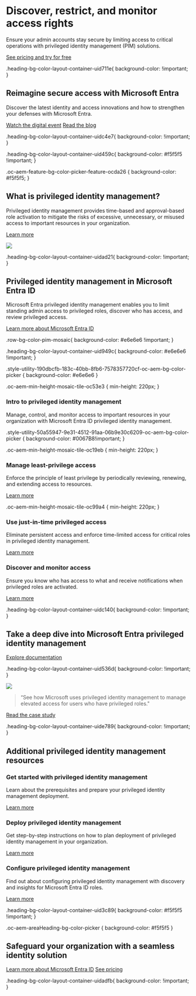 # Discover, restrict, and monitor access rights

Ensure your admin accounts stay secure by limiting access to critical operations with privileged identity management (PIM) solutions.

[See pricing and try for free](https://www.microsoft.com/en-us/security/business/microsoft-entra-pricing)

.heading-bg-color-layout-container-uid711e{ background-color: !important; }

## Reimagine secure access with Microsoft Entra

Discover the latest identity and access innovations and how to strengthen your defenses with Microsoft Entra.

[Watch the digital event](https://go.microsoft.com/fwlink/?linkid=2236881&clcid=0x409&culture=en-us&country=us) [Read the blog](https://go.microsoft.com/fwlink/?linkid=2237754&clcid=0x409&culture=en-us&country=us)

.heading-bg-color-layout-container-uidc4e7{ background-color: !important; }

.heading-bg-color-layout-container-uid459c{ background-color: #f5f5f5 !important; }

.oc-aem-feature-bg-color-picker-feature-ocda26 { background-color: #f5f5f5; }

## What is privileged identity management?

Privileged identity management provides time-based and approval-based role activation to mitigate the risks of excessive, unnecessary, or misused access to important resources in your organization.

[Learn more](https://go.microsoft.com/fwlink/?linkid=2270626&clcid=0x409&culture=en-us&country=us)

![](https://cdn-dynmedia-1.microsoft.com/is/image/microsoftcorp/Blade003_Feature_1500x844_1x?resMode=sharp2&op_usm=1.5,0.65,15,0&wid=750&qlt=100&fit=constrain)

.heading-bg-color-layout-container-uidad21{ background-color: !important; }

## Privileged identity management in Microsoft Entra ID

Microsoft Entra privileged identity management enables you to limit standing admin access to privileged roles, discover who has access, and review privileged access.

[Learn more about Microsoft Entra ID](https://www.microsoft.com/en-us/security/business/identity-access/microsoft-entra-id)

.row-bg-color-pim-mosaic{ background-color: #e6e6e6 !important; }

.heading-bg-color-layout-container-uid949c{ background-color: #e6e6e6 !important; }

.style-utility-190dbcfb-183c-40bb-8fb6-7578357720cf-oc-aem-bg-color-picker { background-color: #e6e6e6 }

.oc-aem-min-height-mosaic-tile-oc53e3 { min-height: 220px; }

### Intro to privileged identity management

Manage, control, and monitor access to important resources in your organization with Microsoft Entra ID privileged identity management.

.style-utility-50a55947-9e31-4512-91aa-06b9e30c6209-oc-aem-bg-color-picker { background-color: #0067B8!important; }

.oc-aem-min-height-mosaic-tile-oc19eb { min-height: 220px; }

### Manage least-privilege access

Enforce the principle of least privilege by periodically reviewing, renewing, and extending access to resources.

[Learn more](https://go.microsoft.com/fwlink/?linkid=2154549&clcid=0x409&culture=en-us&country=us)

.oc-aem-min-height-mosaic-tile-oc99a4 { min-height: 220px; }

### Use just-in-time privileged access

Eliminate persistent access and enforce time-limited access for critical roles in privileged identity management.

[Learn more](https://go.microsoft.com/fwlink/?linkid=2154442&clcid=0x409&culture=en-us&country=us)

### Discover and monitor access

Ensure you know who has access to what and receive notifications when privileged roles are activated.

[Learn more](https://go.microsoft.com/fwlink/?linkid=2154550&clcid=0x409&culture=en-us&country=us)

.heading-bg-color-layout-container-uidc140{ background-color: !important; }

## Take a deep dive into Microsoft Entra privileged identity management

[Explore documentation](https://go.microsoft.com/fwlink/?linkid=2155030&clcid=0x409&culture=en-us&country=us)

.heading-bg-color-layout-container-uid536d{ background-color: !important; }

![](https://cdn-dynmedia-1.microsoft.com/is/image/microsoftcorp/Icon_Microsoft_273x70_RWwOVy?resMode=sharp2&op_usm=1.5,0.65,15,0&wid=225&qlt=100&fmt=png-alpha&fit=constrain)

> “See how Microsoft uses privileged identity management to manage elevated access for users who have privileged roles."

[Read the case study](https://go.microsoft.com/fwlink/?linkid=2270196&clcid=0x409&culture=en-us&country=us)

.heading-bg-color-layout-container-uide789{ background-color: !important; }

## Additional privileged identity management resources

### Get started with privileged identity management

Learn about the prerequisites and prepare your privileged identity management deployment.

[Learn more](https://go.microsoft.com/fwlink/?linkid=2154554&clcid=0x409&culture=en-us&country=us)

### Deploy privileged identity management

Get step-by-step instructions on how to plan deployment of privileged identity management in your organization.

[Learn more](https://go.microsoft.com/fwlink/?linkid=2154443&clcid=0x409&culture=en-us&country=us)

### Configure privileged identity management

Find out about configuring privileged identity management with discovery and insights for Microsoft Entra ID roles.

[Learn more](https://go.microsoft.com/fwlink/?linkid=2154555&clcid=0x409&culture=en-us&country=us)

.heading-bg-color-layout-container-uid3c89{ background-color: #f5f5f5 !important; }

.oc-aem-areaHeading-bg-color-picker { background-color: #f5f5f5 }

## Safeguard your organization with a seamless identity solution

[Learn more about Microsoft Entra ID](https://www.microsoft.com/en-us/security/business/identity-access/microsoft-entra-id) [See pricing](https://www.microsoft.com/en-us/security/business/microsoft-entra-pricing)

.heading-bg-color-layout-container-uidadfb{ background-color: !important; }